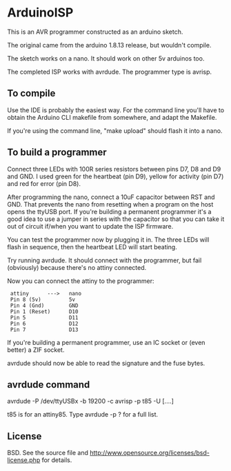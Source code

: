 # ArduinoISP

This is an AVR programmer constructed as an arduino sketch.

The original came from the arduino 1.8.13 release, but wouldn't compile.

The sketch works on a nano. It should work on other 5v arduinos too.

The completed ISP works with avrdude. The programmer type is avrisp.

## To compile

Use the IDE is probably the easiest way. For the command line you'll have to obtain the
Arduino CLI makefile from somewhere, and adapt the Makefile.

If you're using the command line, "make upload" should flash it into a nano.

## To build a programmer

Connect three LEDs with 100R series resistors between pins D7, D8 and D9 and GND. I used
green for the heartbeat (pin D9), yellow for activity (pin D7) and red for error (pin D8).

After programming the nano, connect a 10uF capacitor between RST and GND. That prevents
the nano from resetting when a program on the host opens the ttyUSB port. If you're
building a permanent programmer it's a good idea to use a jumper in series with the
capacitor so that you can take it out of circuit if/when you want to update the
ISP firmware.

You can test the programmer now by plugging it in. The three LEDs will flash in sequence, then
the heartbeat LED will start beating.

Try running avrdude. It should connect with the programmer, but fail (obviously) because there's no
attiny connected.

Now you can connect the attiny to the programmer:

     attiny      --->   nano
     Pin 8 (5v)         5v
     Pin 4 (Gnd)        GND
     Pin 1 (Reset)      D10
     Pin 5              D11
     Pin 6              D12
     Pin 7              D13

If you're building a permanent programmer, use an IC socket or (even better) a ZIF socket.

avrdude should now be able to read the signature and the fuse bytes.
     
## avrdude command

avrdude -P /dev/ttyUSBx -b 19200 -c avrisp -p t85 -U [....]

t85 is for an attiny85. Type avrdude -p ? for a full list.

## License

BSD. See the source file and http://www.opensource.org/licenses/bsd-license.php for details.
